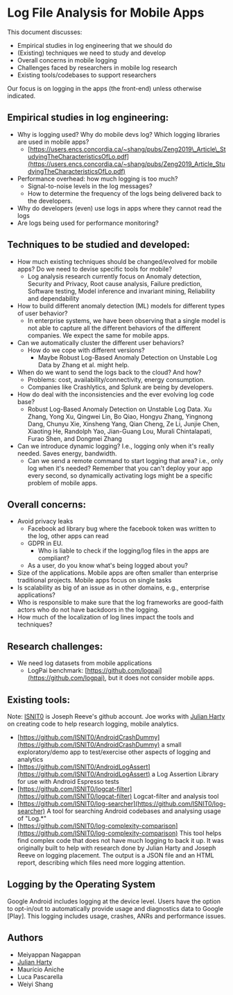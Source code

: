 # Log File Analysis for Mobile Apps

This document discusses:

- Empirical studies in log engineering that we should do
- (Existing) techniques we need to study and develop
- Overall concerns in mobile logging
- Challenges faced by researchers in mobile log research
- Existing tools/codebases to support researchers

Our focus is on logging in the apps (the front-end) unless otherwise indicated.

## Empirical studies in log engineering:

- Why is logging used? Why do mobile devs log? Which logging libraries are used in mobile apps?
  - [https://users.encs.concordia.ca/~shang/pubs/Zeng2019\_Article\_StudyingTheCharacteristicsOfLo.pdf](https://users.encs.concordia.ca/~shang/pubs/Zeng2019_Article_StudyingTheCharacteristicsOfLo.pdf)
- Performance overhead: how much logging is too much?
  - Signal-to-noise levels in the log messages?
  - How to determine the frequency of the logs being delivered back to the developers.
- Why do developers (even) use logs in apps where they cannot read the logs
- Are logs being used for performance monitoring?

## Techniques to be studied and developed:

- How much existing techniques should be changed/evolved for mobile apps? Do we need to devise specific tools for mobile?
  - Log analysis research currently focus on Anomaly detection, Security and Privacy, Root cause analysis, Failure prediction, Software testing, Model inference and invariant mining, Reliability and dependability
- How to build different anomaly detection (ML) models for different types of user behavior?
  - In enterprise systems, we have been observing that a single model is not able to capture all the different behaviors of the different companies. We expect the same for mobile apps.
- Can we automatically cluster the different user behaviors?
  - How do we cope with different versions?
    - Maybe Robust Log-Based Anomaly Detection on Unstable Log Data by Zhang et al. might help.
- When do we want to send the logs back to the cloud? And how?
  - Problems: cost, availability/connectivity, energy consumption.
  - Companies like Crashlytics, and Splunk are being by developers.
- How do deal with the inconsistencies and the ever evolving log code base?
  - Robust Log-Based Anomaly Detection on Unstable Log Data. Xu Zhang, Yong Xu, Qingwei Lin, Bo Qiao, Hongyu Zhang, Yingnong Dang, Chunyu Xie, Xinsheng Yang, Qian Cheng, Ze Li, Junjie Chen, Xiaoting He, Randolph Yao, Jian-Guang Lou, Murali Chintalapati, Furao Shen, and Dongmei Zhang
- Can we introduce dynamic logging? I.e., logging only when it&#39;s really needed. Saves energy, bandwidth.
  - Can we send a remote command to start logging that area? i.e., only log when it&#39;s needed? Remember that you can&#39;t deploy your app every second, so dynamically activating logs might be a specific problem of mobile apps.

## Overall concerns:

- Avoid privacy leaks
  - Facebook ad library bug where the facebook token was written to the log, other apps can read
  - GDPR in EU.
    - Who is liable to check if the logging/log files in the apps are compliant?
  - As a user, do you know what&#39;s being logged about you?
- Size of the applications. Mobile apps are often smaller than enterprise traditional projects. Mobile apps focus on single tasks
- Is scalability as big of an issue as in other domains, e.g., enterprise applications?
- Who is responsible to make sure that the log frameworks are good-faith actors who do not have backdoors in the logging.
- How much of the localization of log lines impact the tools and techniques?

## Research challenges:

- We need log datasets from mobile applications
  - LogPai benchmark: [https://github.com/logpai](https://github.com/logpai), but it does not consider mobile apps.

## Existing tools:

Note: [ISNIT0](https://github.com/ISNIT0) is Joseph Reeve&#39;s github account. Joe works with [Julian Harty](https://github.com/julianharty) on creating code to help research logging, mobile analytics.

- [https://github.com/ISNIT0/AndroidCrashDummy](https://github.com/ISNIT0/AndroidCrashDummy) a small exploratory/demo app to test/exercise other aspects of logging and analytics
- [https://github.com/ISNIT0/AndroidLogAssert](https://github.com/ISNIT0/AndroidLogAssert) a Log Assertion Library for use with Android Espresso tests
- [https://github.com/ISNIT0/logcat-filter](https://github.com/ISNIT0/logcat-filter) Logcat-filter and analysis tool
- [https://github.com/ISNIT0/log-searcher](https://github.com/ISNIT0/log-searcher) A tool for searching Android codebases and analysing usage of &quot;Log.\*&quot;
- [https://github.com/ISNIT0/log-complexity-comparison](https://github.com/ISNIT0/log-complexity-comparison) This tool helps find complex code that does not have much logging to back it up. It was originally built to help with research done by Julian Harty and Joseph Reeve on logging placement. The output is a JSON file and an HTML report, describing which files need more logging attention.

## Logging by the Operating System

Google Android includes logging at the device level. Users have the option to opt-in/out to automatically provide usage and diagnostics data to Google [Play]. This logging includes usage, crashes, ANRs and performance issues.

## Authors

- Meiyappan Nagappan
- [Julian Harty](https://github.com/julianharty)
- Maurício Aniche
- Luca Pascarella
- Weiyi Shang
